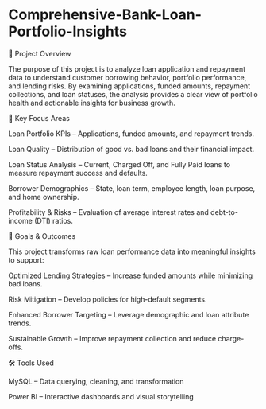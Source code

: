 # Comprehensive-Bank-Loan-Portfolio-Insights

📌 Project Overview

The purpose of this project is to analyze loan application and repayment data to understand customer borrowing behavior, portfolio performance, and lending risks. By examining applications, funded amounts, repayment collections, and loan statuses, the analysis provides a clear view of portfolio health and actionable insights for business growth.

🎯 Key Focus Areas

Loan Portfolio KPIs – Applications, funded amounts, and repayment trends.

Loan Quality – Distribution of good vs. bad loans and their financial impact.

Loan Status Analysis – Current, Charged Off, and Fully Paid loans to measure repayment success and defaults.

Borrower Demographics – State, loan term, employee length, loan purpose, and home ownership.

Profitability & Risks – Evaluation of average interest rates and debt-to-income (DTI) ratios.

🚀 Goals & Outcomes

This project transforms raw loan performance data into meaningful insights to support:

Optimized Lending Strategies – Increase funded amounts while minimizing bad loans.

Risk Mitigation – Develop policies for high-default segments.

Enhanced Borrower Targeting – Leverage demographic and loan attribute trends.

Sustainable Growth – Improve repayment collection and reduce charge-offs.

🛠️ Tools Used

MySQL – Data querying, cleaning, and transformation

Power BI – Interactive dashboards and visual storytelling
